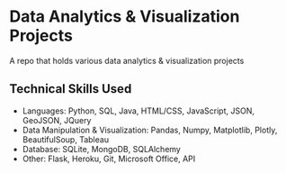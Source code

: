 # Data Analytics & Visualization Projects 
A repo that holds various data analytics & visualization projects 

## Technical Skills Used
* Languages: Python, SQL, Java, HTML/CSS, JavaScript, JSON, GeoJSON, JQuery
* Data Manipulation & Visualization: Pandas, Numpy, Matplotlib, Plotly, BeautifulSoup, Tableau
* Database: SQLite, MongoDB, SQLAlchemy
* Other: Flask, Heroku, Git, Microsoft Office, API
